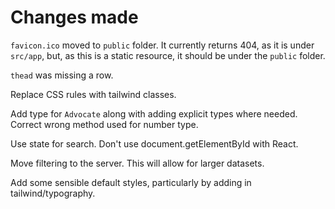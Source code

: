 # Changes made

`favicon.ico` moved to `public` folder. It currently returns 404, as it is under `src/app`, but, as this is a static resource, it should be under the `public` folder.

`thead` was missing a row.

Replace CSS rules with tailwind classes.

Add type for `Advocate` along with adding explicit types where needed. Correct wrong method used for number type.

Use state for search. Don't use document.getElementById with React.

Move filtering to the server. This will allow for larger datasets.

Add some sensible default styles, particularly by adding in tailwind/typography.
